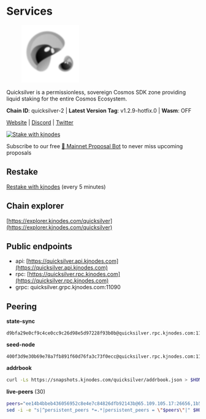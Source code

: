 # Services

<figure><img src="https://raw.githubusercontent.com/kj89/cosmos-images/main/logos/quicksilver.png" width="150" alt=""><figcaption></figcaption></figure>

Quicksilver is a permissionless, sovereign Cosmos SDK zone providing liquid staking for the entire Cosmos Ecosystem.

**Chain ID**: quicksilver-2 | **Latest Version Tag**: v1.2.9-hotfix.0 | **Wasm**: OFF

[Website](https://quicksilver.zone) | [Discord](https://discord.gg/quicksilverprotocol) | [Twitter](https://twitter.com/quicksilverzone)

[![Stake with kjnodes](https://i.ibb.co/cr44Q8j/button-stake-with-kjnodes.png)](https://restake.app/quicksilver/quickvaloper1fqfgpwdngmmay6ah7mg9y4k7ayykpzu6l3ht2m)

Subscribe to our free [🤖 Mainnet Proposal Bot](https://t.me/kjnodes_proposal_bot) to never miss upcoming proposals

## Restake

[Restake with kjnodes](https://restake.app/quicksilver/quickvaloper1fqfgpwdngmmay6ah7mg9y4k7ayykpzu6l3ht2m) (every 5 minutes)
## Chain explorer
[https://explorer.kjnodes.com/quicksilver](https://explorer.kjnodes.com/quicksilver)

## Public endpoints

* api: [https://quicksilver.api.kjnodes.com](https://quicksilver.api.kjnodes.com)
* rpc: [https://quicksilver.rpc.kjnodes.com](https://quicksilver.rpc.kjnodes.com)
* grpc: quicksilver.grpc.kjnodes.com:11090

## Peering

**state-sync**

```text
d9bfa29e0cf9c4ce0cc9c26d98e5d97228f93b0b@quicksilver.rpc.kjnodes.com:11656
```

**seed-node**

```text
400f3d9e30b69e78a7fb891f60d76fa3c73f0ecc@quicksilver.rpc.kjnodes.com:11659
```

**addrbook**
```bash
curl -Ls https://snapshots.kjnodes.com/quicksilver/addrbook.json > $HOME/.quicksilverd/config/addrbook.json
```

**live-peers** (30)
```bash
peers="ee14b4bbeb436056952c8e4e7c84826dfb92143b@65.109.105.17:26656,1b569bf57da79df4f85d207a161a97626988af76@65.109.92.241:20026,5fa47201aa5208c30982b6f9d8ca44222d256fc5@51.91.70.90:48656,0a226e70ceb7a4123e66216d1ed83ef22ed8a187@185.119.118.118:2000,e64a4e480a2971c339fa06a58293e8e060082ad5@185.16.36.134:26656,d9bfa29e0cf9c4ce0cc9c26d98e5d97228f93b0b@65.109.88.38:11656,c05c72b90e5a3d80f67e9da884a3f97b884d8ac2@65.109.112.29:26656,8a0740d4b70629c26022db7525132da0062bf42b@194.62.99.114:26656,f73ee3d2450f41bcf1b2975552cdf60a118a64c9@46.4.50.247:11656,c3ec2daba16e457ca5117079f34ff49e99e7572d@65.109.94.221:35656,e3dd956ac4081ba42ae3d038edd6d80ddf092751@198.199.90.99:26656,94bc5b7db0eec4c0f647e8161fb94e3f3e48680c@195.3.220.153:26656,602700ce2ed57b2176514ec2ecbda079caa7a536@178.170.40.28:15620,225a08945298003a397eb6a51854525948fd9a5b@162.55.245.149:2010,271419d3eb3878c902ebb0064490ad702d9d067f@144.76.145.150:26656,6785dbb8a0138600e0e0faaa77baa375451b38bb@162.55.132.48:15620,185f80586290dcd53db67ebc2da1e146e291bcd6@148.251.13.186:11156,cb6ae22e1e89d029c55f2cb400b0caa19cbe5523@172.111.52.50:32662,ebc272824924ea1a27ea3183dd0b9ba713494f83@195.3.220.136:27026,06230bbaabb6c9c6223275b57d8e10fc609ae7ba@51.89.7.184:26633,d057145a457f3e3565926d3b385acd366f117d18@65.109.52.178:26656,7b5fc2dfe1ca54840bd1ea7c332a7516d8ae772f@65.108.130.171:26656,ef1cb5bff5b76957f02636a30d5d85d861a35dbe@65.109.92.240:21026,e726816f42831689eab9378d5d577f1d06d25716@176.9.188.21:26656,4ff179ec503516c869e4104bc0af85e324deefb2@46.101.75.31:15656,a4f29a68180d1a1c931b50e2438a63b0d45d6915@89.58.48.229:26656,ae3700d3296524014ab3444767df682b46f0cb9e@51.195.234.250:26656,3b3c0037090a1b5ef9f7ac58ff79f33dffdd188a@65.108.231.124:15656,0dfdec8a3bba26ad4258d3fd67a8468c10c3109c@195.114.30.92:11656,cbc2c7a7cd39750abee0dcd5dd2832feddbde20e@50.21.173.76:26656"
sed -i -e "s|^persistent_peers *=.*|persistent_peers = \"$peers\"|" $HOME/.quicksilverd/config/config.toml
```
